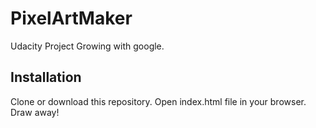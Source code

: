 # PixelArtMaker
Udacity Project
Growing with google.

## Installation

Clone or download this repository.  Open index.html file in your browser.  Draw away!
